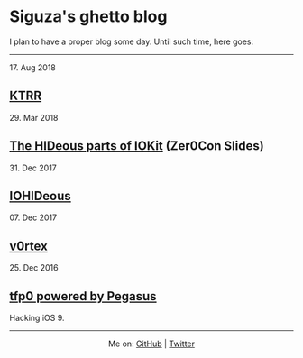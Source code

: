 # Siguza's ghetto blog

I plan to have a proper blog some day. Until such time, here goes:

<hr>

17\. Aug 2018
## [KTRR](https://siguza.github.io/KTRR/)


29\. Mar 2018
## [The HIDeous parts of IOKit](https://dl.siguza.net/pdf/2018-Zer0Con.pdf) (Zer0Con Slides)

31\. Dec 2017
## [IOHIDeous](https://siguza.github.io/IOHIDeous/)

07\. Dec 2017
## [v0rtex](https://siguza.github.io/v0rtex/)

25\. Dec 2016
## [tfp0 powered by Pegasus](https://siguza.github.io/cl0ver/)
Hacking iOS 9.

<hr>

<center>Me on: <a href="https://github.com/Siguza/">GitHub</a> | <a href="https://twitter.com/s1guza">Twitter</a></center>
